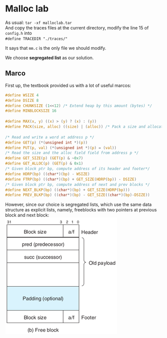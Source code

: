 # Malloc lab 

As usual:
`tar -xf malloclab.tar`  
And copy the traces files at the current directory, modify the line 15 of `config.h` into  
`#define TRACEDIR "./traces/"`

It says that `mm.c` is the only file we should modify.  

We choose **segregated list** as our solution.  

## Marco  

First up, the textbook provided us with a lot of useful marcos:  

```c
#define WSIZE 4
#define DSIZE 8
#define CHUNKSIZE (1<<12) /* Extend heap by this amount (bytes) */
#define MINBLOCKSIZE 16

#define MAX(x, y) ((x) > (y) ? (x) : (y))
#define PACK(size, alloc) ((size) | (alloc)) /* Pack a size and allocated bit into a word */

/* Read and write a word at address p */
#define GET(p) (*(unsigned int *)(p))
#define PUT(p, val) (*(unsigned int *)(p) = (val))
/* Read the size and the alloc field field from address p */
#define GET_SIZE(p) (GET(p) & ~0x7)
#define GET_ALLOC(p) (GET(p) & 0x1)
/* Given block ptr bp, compute address of its header and footer*/
#define HDRP(bp) ((char*)(bp) - WSIZE)
#define FTRP(bp) ((char*)(bp) + GET_SIZE(HDRP(bp)) - DSIZE)
/* Given block ptr bp, compute address of next and prev blocks */
#define NEXT_BLKP(bp) ((char*)(bp) + GET_SIZE(HDRP(bp)))
#define PREV_BLKP(bp) ((char*)(bp) - GET_SIZE((char*)(bp)-DSIZE))
```

However, since our choice is segregated lists, which use the same data structure as explicit lists, namely, freeblocks with two pointers at previous block and next block:
![](./pic/1.png)
